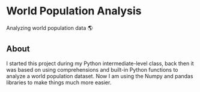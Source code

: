 # World Population Analysis

Analyzing world population data 🌎

## About

I started this project during my Python intermediate-level class, back then it was based on using comprehensions and built-in Python functions to analyze a world population dataset. Now I am using the Numpy and pandas libraries to make things much more easier.



